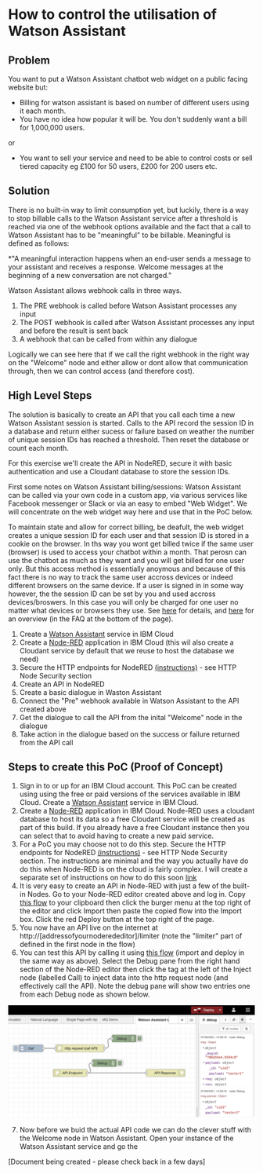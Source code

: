 # How to control the utilisation of Watson Assistant 

## Problem
You want to put a Watson Assistant chatbot web widget on a public facing website but: 

* Billing for watson assistant is based on number of different users using it each month. 
* You have no idea how popular it will be. You don't suddenly want a bill for 1,000,000 users.

or 
* You want to sell your service and need to be able to control costs or sell tiered capacity eg £100 for 50 users, £200 for 200 users etc. 

## Solution
There is no built-in way to limit consumption yet, but luckily, there is a way to stop billable calls to the Watson Assistant service after a threshold is reached via one of the webhook options available and the fact that a call to Watson Assistant has to be "meaningful" to be billable. Meaningful is defined as follows:

*"A meaningful interaction happens when an end-user sends a message to your assistant and receives a response. Welcome messages at the beginning of a new conversation are not charged."

Watson Assistant allows webhook calls in three ways. 

1. The PRE webhook is called before Watson Assistant processes any input
2. The POST webhook is called after Watson Assistant processes any input and before the result is sent back
3. A webhook that can be called from within any dialogue

Logically we can see here that if we call the right webhook in the right way on the "Welcome" node and either allow or dont allow that communication through, then we can control access (and therefore cost).

## High Level Steps

The solution is basically to create an API that you call each time a new Watson Assistant session is started. Calls to the API record the session ID in a database and return either sucess or failure based on weather the number of unique session IDs has reached a threshold. Then reset the database or count each month.

For this exercise we'll create the API in NodeRED, secure it with basic authentication and use a Cloudant database to store the session IDs.  

First some notes on Watson Assistant billing/sessions:
Watson Assistant can be called via your own code in a custom app, via various services like Facebook messenger or Slack or via an easy to embed "Web Widget". We will concentrate on the web widget way here and use that in the PoC below.

To maintain state and allow for correct billing, be deafult, the web widget creates a unique session ID for each user and that session ID is stored in a cookie on the browser. In ths way you wont get billed twice if the same user (browser) is used to access your chatbot within a month. That perosn can use the chatbot as much as they want and you will get billed for one user only. But this access method is essentially anoymous and because of this fact there is no way to track the same user accross devices or indeed different browsers on the same device.
If a user is signed in in some way however, the the session ID can be set by you and used accross devices/broswers. In this case you will only be charged for one user no matter what devices or browsers they use. See [here](https://cloud.ibm.com/docs/assistant?topic=assistant-services-information#services-information-user-based-plans) for details, and [here](https://www.ibm.com/cloud/watson-assistant/pricing/) for an overview (in the FAQ at the bottom of the page).


1. Create a [Watson Assistant](https://cloud.ibm.com/catalog/services/watson-assistant) service in IBM Cloud
2. Create a [Node-RED](https://cloud.ibm.com/developer/appservice/create-app?starterKit=59c9d5bd-4d31-3611-897a-f94eea80dc9f&defaultLanguage=undefined) application in IBM Cloud (this wil also create a Cloudant service by default that we reuse to host the database we need)
3. Secure the HTTP endpoints for NodeRED [(instructions)](https://nodered.org/docs/user-guide/runtime/securing-node-red) - see HTTP Node Security section
4. Create an API in NodeRED 
5. Create a basic dialogue in Waston Assistant
6. Connect the "Pre" webhook available in Watson Assistant to the API created above
7. Get the dialogue to call the API from the inital "Welcome" node in the dialogue
8. Take action in the dialogue based on the success or failure returned from the API call

## Steps to create this PoC (Proof of Concept)
1. Sign in to or up for an IBM Cloud account. This PoC can be created using using the free or paid versions of the services available in IBM Cloud. Create a [Watson Assistant](https://cloud.ibm.com/catalog/services/watson-assistant) service in IBM Cloud.
2. Create a [Node-RED](https://cloud.ibm.com/developer/appservice/create-app?starterKit=59c9d5bd-4d31-3611-897a-f94eea80dc9f&defaultLanguage=undefined) application in IBM Cloud. Node-RED uses a cloudant database to host its data so a free Cloudant service will be created as part of this build. If you already have a free Cloudant instance then you can select that to avoid having to create a new paid service.  
3. For a PoC you may choose not to do this step. Secure the HTTP endpoints for NodeRED [(instructions)](https://nodered.org/docs/user-guide/runtime/securing-node-red) - see HTTP Node Security section. The instructions are minimal and the way you actually have do do this when Node-RED is on the cloud is fairly complex. I will create a separate set of instructions on how to do this soon [link](https://github.com/tim-minter/securing-the-node-red-http-nodes-on-ibm-cloud)
4. It is very easy to create an API in Node-RED with just a few of the built-in Nodes. Go to your Node-RED editor created above and log in. Copy [this flow](https://github.com/tim-minter/watson-assistant-utilisation-control/blob/main/simple-api) to your clipboard then click the burger menu at the top right of the editor and click Import then paste the copied flow into the Import box. Click the red Deploy button at the top right of the page.
5. You now have an API live on the internet at http://[addressofyournoderededitor]/limiter (note the "limiter" part of defined in the first node in the flow)
6. You can test this API by calling it using [this flow](https://github.com/tim-minter/watson-assistant-utilisation-control/blob/main/simple-api-call) (import and deploy in the same way as above). Select the Debug pane from the right hand section of the Node-RED editor then click the tag at the left of the Inject node (labelled Call) to inject data into the http request node (and effectively call the API). Note the debug pane will show two entries one from each Debug node as shown below.

![Image of API and API Calling flow in Node-RED](https://github.com/tim-minter/watson-assistant-utilisation-control/blob/main/simple-flow.png)

7. Now before we buid the actual API code we can do the clever stuff with the Welcome node in Watson Assistant. Open your instance of the Watson Assistant service and go the 

[Document being created - please check back in a few days]
